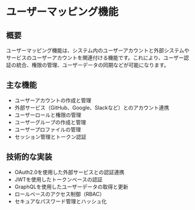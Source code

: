 # ユーザーマッピング機能

## 概要

ユーザーマッピング機能は、システム内のユーザーアカウントと外部システムやサービスのユーザーアカウントを関連付ける機能です。これにより、ユーザー認証の統合、権限の管理、ユーザーデータの同期などが可能になります。

## 主な機能

- ユーザーアカウントの作成と管理
- 外部サービス（GitHub、Google、Slackなど）とのアカウント連携
- ユーザーロールと権限の管理
- ユーザーグループの作成と管理
- ユーザープロファイルの管理
- セッション管理とトークン認証

## 技術的な実装

- OAuth2.0を使用した外部サービスとの認証連携
- JWTを使用したトークンベースの認証
- GraphQLを使用したユーザーデータの取得と更新
- ロールベースのアクセス制御（RBAC）
- セキュアなパスワード管理とハッシュ化
